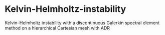 # Kelvin-Helmholtz-instability

Kelvin–Helmholtz instability with a discontinuous Galerkin spectral element method on a hierarchical Cartesian mesh with ADR
